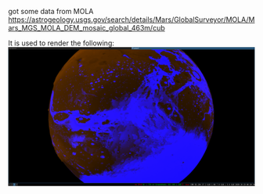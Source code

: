  got some data from MOLA https://astrogeology.usgs.gov/search/details/Mars/GlobalSurveyor/MOLA/Mars_MGS_MOLA_DEM_mosaic_global_463m/cub

 It is used to render the following:
 ![mars_screenshot](./screenshots/Screenshot_2020-10-29_001832.png)